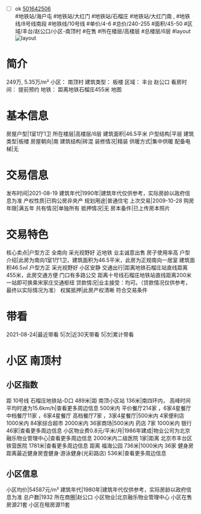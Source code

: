 - [ ] ok [501642506](https://bj.5i5j.com/ershoufang/501642506.html)  
 #地铁站/海户屯 #地铁站/大红门 #地铁站/石榴庄 #地铁站/大红门南 ,  #地铁线/8号线南段 #地铁线/10号线
#单价/4-6 #总价/240-255 #面积/45-50   #区域/丰台/赵公口/小区-南顶村 #在售 #所在楼层/高楼层 #总楼层/6层 #layout 
![layout](http://image2a.5i5j.com/bdir/layout/c829d77dd13a4cc98876c92c1a1ee159.jpg_P5.jpg) 
# 简介 
 249万,  5.35万/m² 
小区： 南顶村
建筑类型： 板楼
区域： 丰台 赵公口
看房时间： 提前预约
地铁： 距离地铁石榴庄455米 地图
# 基本信息 
 房屋户型|1室1厅1卫
所在楼层|高楼层/6层
建筑面积|46.5平米
户型结构|平层
建筑类型|板楼
房屋朝向|南
建筑结构|砖混
装修情况|精装
供暖方式|集中供暖
配备电梯|无
# 交易信息 
 发布时间|2021-08-19
建筑年代|1990年|建筑年代仅供参考，实际房龄以政府信息为准
产权性质|已购公房非央产
规划用途|普通住宅
上次交易|2009-10-28
购房年限|满五年
共有情况|单独所有
抵押情况|无
房本备件|已上传房本照片
# 交易特色 
 核心卖点|户型方正 全南向 采光视野好 近地铁 业主诚意出售 房子使用率高
户型介绍|此房为南向1室1厅1卫，建筑面积为46.5平米，此房为正规南向一居室 建筑面积46.5㎡ 户型方正 采光视野好 小区安静
交通出行|距离地铁石榴庄站直线距离455米，此房交通方便 门口有多路公交 距离十号线石榴庄地铁站直线距离200米 一站即可换乘宋家庄交通枢纽
贷款情况|业主接受：均可。（贷款情况仅供参考，最终以实际情况为准）
权属抵押|此房产权清晰 符合交易条件
# 带看 
 2021-08-24|最近带看	 5|次|近30天带看	 5|次|累计带看
# 小区 南顶村
## 小区指数 
 距 10号线 石榴庄地铁站-D口 489米|距 南顶小区站 136米|南四环内， 高峰时间平均时速为15.6km/h|查看更多周边信息
500米内 平价餐厅214家 ，6家4星餐厅
中档餐厅11家 ，6家4星餐厅
高档餐厅7家 ，3家4星餐厅|500米内 4家便利店
1000米内 84家综合超市
2000米内 36家商场|500米内 药店 7家
1000米内 银行 46家|查看更多周边信息
小区物业费0.8元/平米/月|1986年建成|物业公司为北京融乐物业管理中心|查看更多周边信息
2000米内二级医院 1家|距离 北京市丰台区铁营医院  1781米|查看更多周边信息
距离 福海公园 736米|1000米内 36家 健身房
距离最近健身房壹健身·游泳健身(光彩路店) 536米|查看更多周边信息
## 小区信息 
 小区均价|54587元/m²
建筑年代|1980年|建筑年代仅供参考，实际房龄以政府信息为准
总户数|1932
所在商圈|赵公口
小区物业|北京融乐物业管理中心
小区在售房源21套
小区在租房源11套

